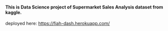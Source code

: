 #### This is Data Science project of Supermarket Sales Analysis dataset from kaggle.
deployed here: https://fiah-dash.herokuapp.com/